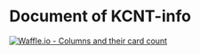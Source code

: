 # Document of KCNT-info

[![Waffle.io - Columns and their card count](https://badge.waffle.io/kcnt-info/documents.svg?columns=all&style=flat-square)](https://waffle.io/kcnt-info/documents)
